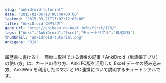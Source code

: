 ```yaml
---
slug: "ankidroid-tutorial"
date: "2015-02-06T10:00:49+00:00"
lastmod: "2015-03-21T13:02:12+00:00"
title: "AnkiDroid の使い方"
gene_url: "http://shikaku.no-neet.info/first/178/"
tags: ["Anki","AnkiDroid","Excel","チュートリアル","資格試験"]
thumbnail: "ankidroid-tutorial.png"
Ankigene: "019"
---
```

履歴書に書ける！　簡単に取得できる資格の記事「AnkiDroid（単語帳アプリ）の使い方」は、カードの作り方、Anki PC版を活用した Excel データの読み込み方、AnkiWeb を利用したスマホ と PC 連携について説明するチュートリアルです。

